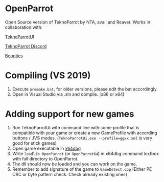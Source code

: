 # OpenParrot

Open Source version of TeknoParrot by NTA, avail and Reaver. Works in collaboration with: 

[TeknoParrotUI](https://github.com/teknogods/TeknoParrotUI)

[TeknoParrot Discord](https://discord.gg/kmWgGDe)

[Bounties](https://docs.google.com/spreadsheets/d/1gC2vCqWq93Blmg6XsbVYxEsMU3y1p6WPzbnkbtrg_k0/edit?usp=sharing)

# Compiling (VS 2019)

1. Execute ``premake.bat``, for older versions, please edit the bat accordingly.
2. Open in Visual Studio via .sln and compile. (x86 or x64)

# Adding support for new games

1. Run TeknoParrotUi with command line with some profile that is compatible with your game or create a new GameProfile with according buttons / JVS modes. (``TeknoParrotUi.exe --profile=ggxx.xml`` is very good for stick games)
2. Open game executable in [x64dbg](https://x64dbg.com/#start)
3. Write ``loadlib OpenParrot`` (or ``OpenParrot64``) in x64dbg command textbox with full directory to OpenParrot.
6. The dll should now be loaded and you can work on the game.
7. Remember to add signature of the game to ``GameDetect.cpp`` (Either PE CRC or byte pattern check. Check already existing ones)

   
